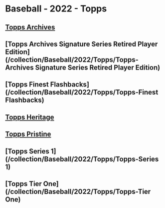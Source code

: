 # Baseball - 2022 - Topps
## [Topps Archives](/collection/Baseball/2022/Topps/Topps-Archives)
## [Topps Archives Signature Series Retired Player Edition](/collection/Baseball/2022/Topps/Topps-Archives Signature Series Retired Player Edition)
## [Topps Finest Flashbacks](/collection/Baseball/2022/Topps/Topps-Finest Flashbacks)
## [Topps Heritage](/collection/Baseball/2022/Topps/Topps-Heritage)
## [Topps Pristine](/collection/Baseball/2022/Topps/Topps-Pristine)
## [Topps Series 1](/collection/Baseball/2022/Topps/Topps-Series 1)
## [Topps Tier One](/collection/Baseball/2022/Topps/Topps-Tier One)
